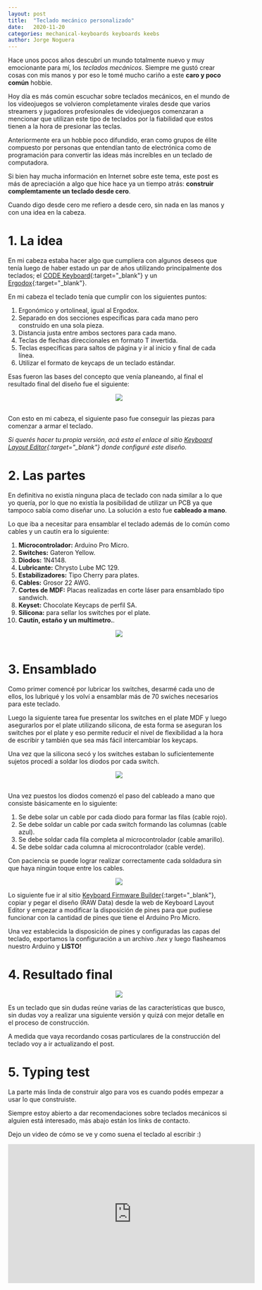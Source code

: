 ```yaml
---
layout: post
title:  "Teclado mecánico personalizado"
date:   2020-11-20
categories: mechanical-keyboards keyboards keebs
author: Jorge Noguera
---
```

Hace unos pocos años descubrí un mundo totalmente nuevo y muy emocionante para mí, los *teclados mecánicos*. Siempre me gustó crear cosas con mis manos y por eso le tomé mucho cariño a este **caro y poco común** hobbie.

<!--more-->

Hoy día es más común escuchar sobre teclados mecánicos, en el mundo de los videojuegos se volvieron completamente virales desde que varios streamers y jugadores profesionales de videojuegos comenzaran a mencionar que utilizan este tipo de teclados por la fiabilidad que estos tienen a la hora de presionar las teclas.

Anteriormente era un hobbie poco difundido, eran como grupos de élite compuesto por personas que entendían tanto de electrónica como de programación para convertir las ideas más increíbles en un teclado de computadora.

Si bien hay mucha información en Internet sobre este tema, este post es más de apreciación a algo que hice hace ya un tiempo atrás: **construir complemtamente un teclado desde cero**.

Cuando digo desde cero me refiero a desde cero, sin nada en las manos y con una idea en la cabeza.

# 1. La idea

En mi cabeza estaba hacer algo que cumpliera con algunos deseos que tenía luego de haber estado un par de años utilizando principalmente dos teclados; el [CODE Keyboard][code-keyboard-site]{:target="_blank"} y un [Ergodox][ergodox-site]{:target="_blank"}.

En mi cabeza el teclado tenía que cumplir con los siguientes puntos:

1. Ergonómico y ortolineal, igual al Ergodox.
2. Separado en dos secciones especificas para cada mano pero construido en una sola pieza.
3. Distancia justa entre ambos sectores para cada mano.
4. Teclas de flechas direccionales en formato T invertida.
5. Teclas específicas para saltos de página y ir al inicio y final de cada línea.
6. Utilizar el formato de keycaps de un teclado estándar.

Esas fueron las bases del concepto que venía planeando, al final el resultado final del diseño fue el siguiente:

<center><img src="{{ "/media/art002-keeb-00.png" | relative_url }}" /></center>
<br/>

Con esto en mi cabeza, el siguiente paso fue conseguir las piezas para comenzar a armar el teclado.

*Si querés hacer tu propia versión, acá esta el enlace al sitio [Keyboard Layout Editor][keeb-layout]{:target="_blank"} donde configuré este diseño.*

# 2. Las partes

En definitiva no existía ninguna placa de teclado con nada similar a lo que yo quería, por lo que no existía la posibilidad de utilizar un PCB ya que tampoco sabía como diseñar uno. La solución a esto fue **cableado a mano**.

Lo que iba a necesitar para ensamblar el teclado además de lo común como cables y un cautín era lo siguiente:

1. **Microcontrolador:** Arduino Pro Micro.
2. **Switches:** Gateron Yellow.
3. **Diodos:** 1N4148.
4. **Lubricante:** Chrysto Lube MC 129.
5. **Estabilizadores:** Tipo Cherry para plates.
6. **Cables:** Grosor 22 AWG.
7. **Cortes de MDF:** Placas realizadas en corte láser para ensamblado tipo sandwich.
8. **Keyset:** Chocolate Keycaps de perfil SA.
9. **Silicona:** para sellar los switches por el plate.
10. **Cautín, estaño y un multimetro.**.

<center><img src="{{ "/media/art002-keeb-01.jpg" | relative_url }}" /></center>
<br/>

# 3. Ensamblado

Como primer comencé por lubricar los switches, desarmé cada uno de ellos, los lubriqué y los volví a ensamblar más de 70 swiches necesarios para este teclado.

Luego la siguiente tarea fue presentar los switches en el plate MDF y luego asegurarlos por el plate utilizando silicona, de esta forma se aseguran los switches por el plate y eso permite reducir el nivel de flexibilidad a la hora de escribir y también que sea más fácil intercambiar los keycaps.

Una vez que la silicona secó y los switches estaban lo suficientemente sujetos procedí a soldar los diodos por cada switch.

<center><img src="{{ "/media/art002-keeb-03.jpg" | relative_url }}" /></center>
<br/>

Una vez puestos los diodos comenzó el paso del cableado a mano que consiste básicamente en lo siguiente:

1. Se debe solar un cable por cada diodo para formar las filas (cable rojo).
2. Se debe soldar un cable por cada switch formando las columnas (cable azul).
3. Se debe soldar cada fila completa al microcontrolador (cable amarillo).
4. Se debe soldar cada columna al microcontrolador (cable verde).

Con paciencia se puede lograr realizar correctamente cada soldadura sin que haya ningún toque entre los cables.

<center><img src="{{ "/media/art002-keeb-04.jpg" | relative_url }}" /></center>

Lo siguiente fue ir al sitio [Keyboard Firmware Builder][keyboard-firmware-builder]{:target="_blank"}, copiar y pegar el diseño (RAW Data) desde la web de Keyboard Layout Editor y empezar a modificar la disposición de pines para que pudiese funcionar con la cantidad de pines que tiene el Arduino Pro Micro.

Una vez establecida la disposición de pines y configuradas las capas del teclado, exportamos la configuración a un archivo *.hex* y luego flasheamos nuestro Arduino y **LISTO!**

# 4. Resultado final

<center><img src="{{ "/media/art002-keeb-05.jpg" | relative_url }}" /></center>

Es un teclado que sin dudas reúne varias de las características que busco, sin dudas voy a realizar una siguiente versión y quizá con mejor detalle en el proceso de construcción.

A medida que vaya recordando cosas particulares de la construcción del teclado voy a ir actualizando el post.

# 5. Typing test

La parte más linda de construir algo para vos es cuando podés empezar a usar lo que construiste.

Siempre estoy abierto a dar recomendaciones sobre teclados mecánicos si alguien está interesado, más abajo están los links de contacto.

Dejo un video de cómo se ve y como suena el teclado al escribir :)

<center><iframe width="560" height="315" src="https://www.youtube.com/embed/SxFczmAr2y8" frameborder="0" allow="accelerometer; autoplay; clipboard-write; encrypted-media; gyroscope; picture-in-picture" allowfullscreen></iframe></center>

[code-keyboard-site]: https://codekeyboards.com
[ergodox-site]: https://www.ergodox.io
[keyboard-firmware-builder]: https://kbfirmware.com
[keeb-layout]: http://www.keyboard-layout-editor.com/##@_name=yoryerkeeb%20v2&author=Jorge%20Noguera&switchMount=cherry&switchBrand=kailh&switchType=PG151101D49%2F%2FD09&plate:true%3B&@_y:0.125%3B&=Esc&_x:3.25%3B&=%23%0A3&_x:5.25%3B&=*%0A8%3B&@_y:-0.875&x:3.25%3B&=%2F@%0A2&_x:1%3B&=$%0A4&_x:3.25%3B&=%2F&%0A7&_x:1%3B&=(%0A9%3B&@_y:-0.875&x:6.25%3B&=%25%0A5&_x:1.25%3B&=%5E%0A6%3B&@_y:-0.875&x:1.25%3B&=~%0A%60&=!%0A1&_x:9.25%3B&=)%0A0&=%2F_%0A-&=+%0A%2F=&_w:2%3B&=Backspace&_x:0.25%3B&=Home&=PgUp%3B&@_y:-0.375&x:4.25%3B&=E&_x:5.25%3B&=I%3B&@_y:-0.875&x:3.25%3B&=W&_x:1%3B&=R&_x:3.25%3B&=U&_x:1%3B&=O%3B&@_y:-0.875&x:6.25%3B&=T&_x:1.25%3B&=Y%3B&@_y:-0.875&x:0.75&w:1.5%3B&=Tab&=Q&_x:9.25%3B&=P&=%7B%0A%5B&=%7D%0A%5D&_w:1.5%3B&=%7C%0A%5C&_x:0.75%3B&=End&=PgDn%3B&@_y:-0.375&x:4.25%3B&=D&_x:5.25%3B&=K%3B&@_y:-0.875&x:3.25%3B&=S&_x:1%3B&=F&_x:3.25%3B&=J&_x:1%3B&=L%3B&@_y:-0.875&x:6.25%3B&=G&_x:1.25%3B&=H%3B&@_y:-0.875&x:0.5&w:1.75%3B&=Caps%20Lock&=A&_x:9.25%3B&=%2F:%0A%2F%3B&=%22%0A'&_w:2.25%3B&=Enter%3B&@_y:-0.375&x:4.25%3B&=C&_x:5.25%3B&=%3C%0A,%3B&@_y:-0.875&x:3.25%3B&=X&_x:1%3B&=V&_x:3.25%3B&=M&_x:1%3B&=%3E%0A.%3B&@_y:-0.875&x:6.25%3B&=B&_x:1.25%3B&=N%3B&@_y:-0.875&w:2.25%3B&=Shift&=Z&_x:9.25%3B&=%3F%0A%2F%2F&_w:2.75%3B&=Shift&_x:1.5%3B&=Up%3B&@_x:1&w:1.25%3B&=Ctrl&_w:1.25%3B&=Alt&_w:1.25%3B&=Cmd&_x:0.25&w:2.25%3B&=Space&_x:1.25&w:2.25%3B&=Space&_x:0.25&w:1.25%3B&=Cmd&_w:1.25%3B&=Alt&_w:1.25%3B&=Ctrl&_x:0.5%3B&=Fn&_x:0.5%3B&=Left&=Down&=Right
